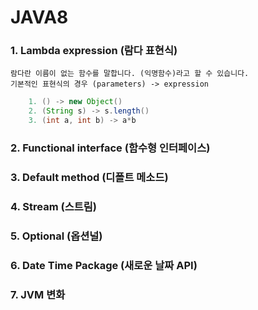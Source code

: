 # JAVA8


### 1. Lambda expression (람다 표현식)
    람다란 이름이 없는 함수를 말합니다. (익명함수)라고 할 수 있습니다.
    기본적인 표현식의 경우 (parameters) -> expression
```java
    1. () -> new Object()
    2. (String s) -> s.length()
    3. (int a, int b) -> a*b
```
    
### 2. Functional interface (함수형 인터페이스)
### 3. Default method (디폴트 메소드)
### 4. Stream (스트림)
### 5. Optional (옵션널)
### 6. Date Time Package (새로운 날짜 API)
### 7. JVM 변화 
